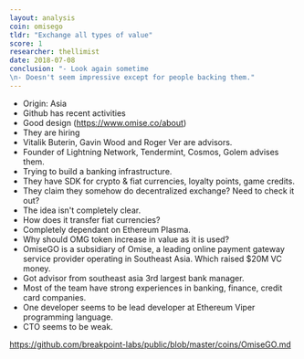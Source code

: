 ```yaml
---
layout: analysis
coin: omisego
tldr: "Exchange all types of value"
score: 1
researcher: thellimist
date: 2018-07-08
conclusion: "- Look again sometime
\n- Doesn't seem impressive except for people backing them."
---
```


- Origin: Asia
- Github has recent activities
- Good design (https://www.omise.co/about)
- They are hiring
- Vitalik Buterin, Gavin Wood and Roger Ver are advisors.
- Founder of Lightning Network, Tendermint, Cosmos, Golem advises them.
- Trying to build a banking infrastructure.
- They have SDK for crypto & fiat currencies, loyalty points, game credits.
- They claim they somehow do decentralized exchange? Need to check it out?
- The idea isn't completely clear.
- How does it transfer fiat currencies?
- Completely dependant on Ethereum Plasma.
- Why should OMG token increase in value as it is used?
- OmiseGO is a subsidiary of Omise, a leading online payment gateway service provider operating in Southeast Asia. Which raised $20M VC money.
- Got advisor from southeast asia 3rd largest bank manager.
- Most of the team have strong experiences in banking, finance, credit card companies.
- One developer seems to be lead developer at Ethereum Viper programming language.
- CTO seems to be weak.

https://github.com/breakpoint-labs/public/blob/master/coins/OmiseGO.md
